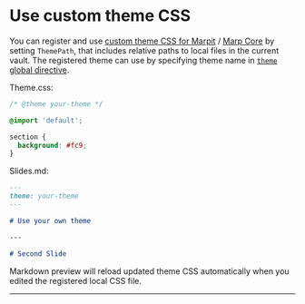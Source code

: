 # Use custom theme CSS

You can register and use [custom theme CSS for Marpit](https://marpit.marp.app/theme-css) / [Marp Core](https://github.com/marp-team/marp-core/tree/main/themes#readme) by setting `ThemePath`, that includes relative paths to local files in the current vault.
The registered theme can use by specifying theme name in [`theme` global directive](https://marpit.marp.app/directives?id=theme).

Theme.css:

```css
/* @theme your-theme */

@import 'default';

section {
  background: #fc9;
}
```

Slides.md:

```markdown
---
theme: your-theme
---

# Use your own theme

---

# Second Slide
```

Markdown preview will reload updated theme CSS automatically when you edited the registered local CSS file.

---
